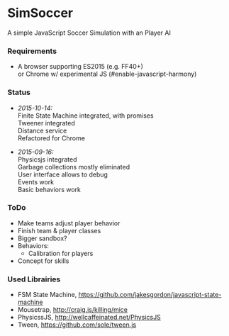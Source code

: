 # SimSoccer
A simple JavaScript Soccer Simulation with an Player AI

### Requirements

 * A browser supporting ES2015 (e.g. FF40+)  
   or Chrome w/ experimental JS (#enable-javascript-harmony)

### Status

 * *2015-10-14:*  
   Finite State Machine integrated, with promises  
   Tweener integrated  
   Distance service  
   Refactored for Chrome  

 * *2015-09-16:*  
   Physicsjs integrated  
   Garbage collections mostly eliminated  
   User interface allows to debug  
   Events work  
   Basic behaviors work  

### ToDo
   
  * Make teams adjust player behavior
  * Finish team & player classes
  * Bigger sandbox?
  * Behaviors: 
    * Calibration for players
  * Concept for skills


### Used Librairies
  
  * FSM State Machine, https://github.com/jakesgordon/javascript-state-machine
  * Mousetrap, http://craig.is/killing/mice
  * PhysicssJS, http://wellcaffeinated.net/PhysicsJS
  * Tween, https://github.com/sole/tween.js
